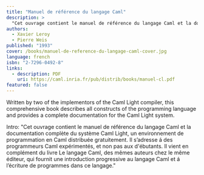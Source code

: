 ```yaml
---
title: "Manuel de référence du langage Caml"
description: >
  "Cet ouvrage contient le manuel de référence du langage Caml et la documentation complète du système Caml Light, un environnement de programmation en Caml distribuée gratuitement. Il s’adresse á des programmeurs Caml expérimentés, et non pas aux d'ébutants. Il vient en complément du livre Le langage Caml, des mêmes auteurs chez le même éditeur, qui fournit une introduction progressive au langage Caml et á l’écriture de programmes dans ce langage."
authors:
  - Xavier Leroy
  - Pierre Weis
published: "1993"
cover: /books/manuel-de-reference-du-langage-caml-cover.jpg
language: french
isbn: "2-7296-0492-8"
links:
  - description: PDF
    uri: https://caml.inria.fr/pub/distrib/books/manuel-cl.pdf
featured: false
---
```


Written by two of the implementors of the Caml Light compiler, this
comprehensive book describes all constructs of the programming language
and provides a complete documentation for the Caml Light system.

Intro:  "Cet ouvrage contient le manuel de référence du langage Caml et la documentation complète du système Caml Light, un environnement de programmation en Caml distribuée gratuitement. Il s’adresse á des programmeurs Caml expérimentés, et non pas aux d'ébutants. Il vient en complément du livre Le langage Caml, des mêmes auteurs chez le même éditeur, qui fournit une introduction progressive au langage Caml et á l’écriture de programmes dans ce langage."
